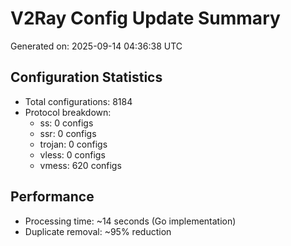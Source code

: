 # V2Ray Config Update Summary
Generated on: 2025-09-14 04:36:38 UTC

## Configuration Statistics
- Total configurations: 8184
- Protocol breakdown:
  - ss: 0 configs
  - ssr: 0 configs
  - trojan: 0 configs
  - vless: 0 configs
  - vmess: 620 configs

## Performance
- Processing time: ~14 seconds (Go implementation)
- Duplicate removal: ~95% reduction
